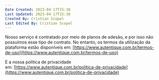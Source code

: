 ```yaml
---
Date Created: 2023-04-17T15:38
Last Updated: 2023-04-17T15:38
Created By: Cristian Scopel
Last Edited By: Cristian Scopel
---
```

Nosso serviço é contratado por meio de planos de adesão, e por isso não possuímos esse tipo de contrato. No entanto, os termos da utilização da plataforma estão disponíveis em: [https://www.autentique.com.br/termos-de-uso](https://www.autentique.com.br/termos-de-uso)

E a nossa política de privacidade em: [https://www.autentique.com.br/politica-de-privacidade](https://www.autentique.com.br/politica-de-privacidade)